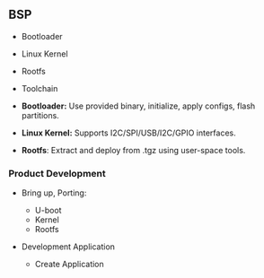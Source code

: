 ## BSP
- Bootloader
- Linux Kernel
- Rootfs
- Toolchain

- <b>Bootloader:</b> Use provided binary, initialize, apply configs, flash partitions.
- <b>Linux Kernel:</b> Supports I2C/SPI/USB/I2C/GPIO interfaces.
- <b>Rootfs</b>: Extract and deploy from .tgz using user-space tools.

### Product Development
- Bring up, Porting:
    - U-boot
    - Kernel
    - Rootfs

- Development Application
    - Create Application
